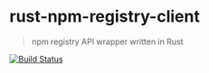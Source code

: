 # rust-npm-registry-client
> npm registry API wrapper written in Rust

[![Build Status](https://travis-ci.org/ashleygwilliams/rust-npm-registry-client.svg?branch=master)](https://travis-ci.org/ashleygwilliams/rust-npm-registry-client)
